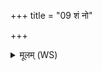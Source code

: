 +++
title = "09 शं नो"

+++
<details><summary>मूलम् (WS)</summary>

शं नो अदितिर्भवतु व्रतेभिः शं नो भवन्तु मरुतः स्वर्काः।  
शं नो विष्णुः शमु पूषा नो अस्तु शं नप भवित्रं शम्वस्तु वायुः ॥ ९ ॥
</details>